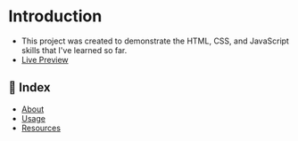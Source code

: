 # Introduction 
- This project was created to demonstrate the HTML, CSS, and JavaScript skills that I've learned so far.
- [Live Preview](https://echoblu.github.io/Password-Generator/)
## :ledger: Index
- [About](#About)
- [Usage](#Usage)
- [Resources](#Resources)

